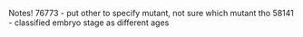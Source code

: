 Notes!
76773 - put other to specify mutant, not sure which mutant tho
58141 - classified embryo stage as different ages
